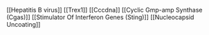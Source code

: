 [[Hepatitis B virus]]
[[Trex1]]
[[Cccdna]]
[[Cyclic Gmp-amp Synthase (Cgas)]]
[[Stimulator Of Interferon Genes (Sting)]]
[[Nucleocapsid Uncoating]]
